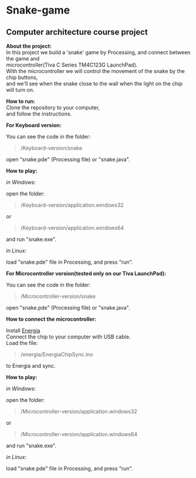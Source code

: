 # Snake-game


## **Computer architecture course project**

**About the project:**</br>
In this project we build a 'snake' game by Processing,
and connect between the game and</br>
microcontroller(Tiva C Series TM4C123G LaunchPad).</br>
With the microcontroller we will control the movement of the snake by the chip buttons,</br>
and we'll see when the snake close to the wall when the light on the chip will turn on.


**How to run:**</br>
Clone the repository to your computer,</br>
and follow the instructions.

**For Keyboard version:**</br>

You can see the code in the folder:</br>
>/Keyboard-version/snake</br>

open "snake.pde" (Processing file) or "snake.java".

**How to play:**</br>

*in Windows:*</br>

open the folder:
>/Keyboard-version/application.windows32 </br>

or </br>

>/Keyboard-version/application.windows64 </br>

and run "snake.exe".


*in Linux:*</br>

load "snake.pde" file in Processing, and press "run".</br>








**For Microcontroller version(tested only on our Tiva LaunchPad):**</br>

You can see the code in the folder:</br>

>/Microcontroller-version/snake</br>

open "snake.pde" (Processing file) or "snake.java".


**How to connect the microcontroller:**</br>

Install [Energia](http://energia.nu/)</br>
Connect the chip to your computer with USB cable.</br>
Load the file:</br>
>/energia/EnergiaChipSync.ino</br>

to Energia and sync.</br>


**How to play:**

*in Windows:*</br>

open the folder:
>/Microcontroller-version/application.windows32 </br>

or </br>

>/Microcontroller-version/application.windows64 </br>

and run "snake.exe".


*in Linux:*</br>

load "snake.pde" file in Processing, and press "run".</br>